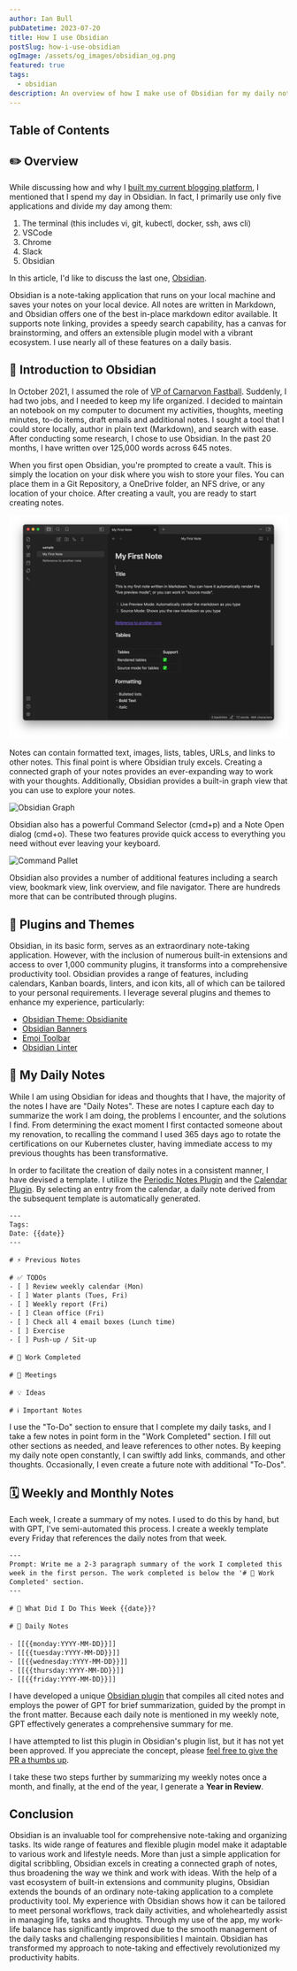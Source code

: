 ```yaml
---
author: Ian Bull
pubDatetime: 2023-07-20
title: How I use Obsidian
postSlug: how-i-use-obsidian
ogImage: /assets/og_images/obsidian_og.png
featured: true
tags:
  - obsidian
description: An overview of how I make use of Obsidian for my daily notes.
---
```


## Table of Contents

## ✏️ Overview

While discussing how and why I [built my current blogging platform](/blog/2023/astro-blog/Astro%20Blog), I mentioned that I spend my day in Obsidian. In fact, I primarily use only five applications and divide my day among them:

1. The terminal (this includes vi, git, kubectl, docker, ssh, aws cli)
2. VSCode
3. Chrome
4. Slack
5. Obsidian

In this article, I'd like to discuss the last one, [Obsidian](https://obsidian.md/).

Obsidian is a note-taking application that runs on your local machine and saves your notes on your local device. All notes are written in Markdown, and Obsidian offers one of the best in-place markdown editor available. It supports note linking, provides a speedy search capability, has a canvas for brainstorming, and offers an extensible plugin model with a vibrant ecosystem. I use nearly all of these features on a daily basis.

## 🚀 Introduction to Obsidian

In October 2021, I assumed the role of [VP of Carnarvon Fastball](https://carnarvon.ca). Suddenly, I had two jobs, and I needed to keep my life organized. I decided to maintain an notebook on my computer to document my activities, thoughts, meeting minutes, to-do items, draft emails and additional notes. I sought a tool that I could store locally, author in plain text (Markdown), and search with ease. After conducting some research, I chose to use Obsidian. In the past 20 months, I have written over 125,000 words across 645 notes.

When you first open Obsidian, you're prompted to create a vault. This is simply the location on your disk where you wish to store your files. You can place them in a Git Repository, a OneDrive folder, an NFS drive, or any location of your choice. After creating a vault, you are ready to start creating notes.

![Getting Started](./obsidian-started.png)

Notes can contain formatted text, images, lists, tables, URLs, and links to other notes. This final point is where Obsidian truly excels. Creating a connected graph of your notes provides an ever-expanding way to work with your thoughts. Additionally, Obsidian provides a built-in graph view that you can use to explore your notes.

![Obsidian Graph](/assets/graph.gif)

Obsidian also has a powerful Command Selector (cmd+p) and a Note Open dialog (cmd+o). These two features provide quick access to everything you need without ever leaving your keyboard.

![Command Pallet](/assets/command_pallet.gif)

Obsidian also provides a number of additional features including a search view, bookmark view, link overview, and file navigator. There are hundreds more that can be contributed through plugins.

## 🎨 Plugins and Themes

Obsidian, in its basic form, serves as an extraordinary note-taking application. However, with the inclusion of numerous built-in extensions and access to over 1,000 community plugins, it transforms into a comprehensive productivity tool. Obsidian provides a range of features, including calendars, Kanban boards, linters, and icon kits, all of which can be tailored to your personal requirements. I leverage several plugins and themes to enhance my experience, particularly:

- [Obsidian Theme: Obsidianite](https://github.com/bennyxguo/Obsidian-Obsidianite)
- [Obsidian Banners](https://github.com/noatpad/obsidian-banners)
- [Emoi Toolbar](https://github.com/oliveryh/obsidian-emoji-toolbar)
- [Obsidian Linter](https://github.com/platers/obsidian-linter)

## 📆 My Daily Notes

While I am using Obsidian for ideas and thoughts that I have, the majority of the notes I have are "Daily Notes". These are notes I capture each day to summarize the work I am doing, the problems I encounter, and the solutions I find. From determining the exact moment I first contacted someone about my renovation, to recalling the command I used 365 days ago to rotate the certifications on our Kubernetes cluster, having immediate access to my previous thoughts has been transformative.

In order to facilitate the creation of daily notes in a consistent manner, I have devised a template. I utilize the [Periodic Notes Plugin](https://github.com/liamcain/obsidian-periodic-notes) and the [Calendar Plugin](https://github.com/liamcain/obsidian-calendar-plugin). By selecting an entry from the calendar, a daily note derived from the subsequent template is automatically generated.

```
---
Tags:
Date: {{date}}
---

# ⚡ Previous Notes

# ✅ TODOs
- [ ] Review weekly calendar (Mon)
- [ ] Water plants (Tues, Fri)
- [ ] Weekly report (Fri)
- [ ] Clean office (Fri)
- [ ] Check all 4 email boxes (Lunch time)
- [ ] Exercise
- [ ] Push-up / Sit-up

# 🚀 Work Completed

# 📅 Meetings

# 💡 Ideas

# ℹ️ Important Notes

```

I use the "To-Do" section to ensure that I complete my daily tasks, and I take a few notes in point form in the "Work Completed" section. I fill out other sections as needed, and leave references to other notes. By keeping my daily note open constantly, I can swiftly add links, commands, and other thoughts. Occasionally, I even create a future note with additional "To-Dos".

## 🗓️ Weekly and Monthly Notes

Each week, I create a summary of my notes. I used to do this by hand, but with GPT, I've semi-automated this process. I create a weekly template every Friday that references the daily notes from that week.

```
---
Prompt: Write me a 2-3 paragraph summary of the work I completed this week in the first person. The work completed is below the '# 🚀 Work Completed' section.
---

# 🚀 What Did I Do This Week {{date}}?

# 📅 Daily Notes

- [[{{monday:YYYY-MM-DD}}]]
- [[{{tuesday:YYYY-MM-DD}}]]
- [[{{wednesday:YYYY-MM-DD}}]]
- [[{{thursday:YYYY-MM-DD}}]]
- [[{{friday:YYYY-MM-DD}}]]

```

I have developed a unique [Obsidian plugin](https://github.com/irbull/obsidian-ai-summary/) that compiles all cited notes and employs the power of GPT for brief summarization, guided by the prompt in the front matter. Because each daily note is mentioned in my weekly note, GPT effectively generates a comprehensive summary for me.

I have attempted to list this plugin in Obsidian's plugin list, but it has not yet been approved. If you appreciate the concept, please [feel free to give the PR a thumbs up](https://github.com/obsidianmd/obsidian-releases/pull/1997).

I take these two steps further by summarizing my weekly notes once a month, and finally, at the end of the year, I generate a **Year in Review**.

## Conclusion

Obsidian is an invaluable tool for comprehensive note-taking and organizing tasks. Its wide range of features and flexible plugin model make it adaptable to various work and lifestyle needs. More than just a simple application for digital scribbling, Obsidian excels in creating a connected graph of notes, thus broadening the way we think and work with ideas. With the help of a vast ecosystem of built-in extensions and community plugins, Obsidian extends the bounds of an ordinary note-taking application to a complete productivity tool. My experience with Obsidian shows how it can be tailored to meet personal workflows, track daily activities, and wholeheartedly assist in managing life, tasks and thoughts. Through my use of the app, my work-life balance has significantly improved due to the smooth management of the daily tasks and challenging responsibilities I maintain. Obsidian has transformed my approach to note-taking and effectively revolutionized my productivity habits.
